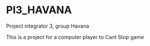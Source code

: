 # PI3_HAVANA
Project integrator 3, group Havana

This is a project for a computer player to Cant Stop game
